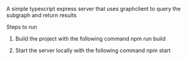 A simple typescript express server that uses graphclient to query the subgraph and return results

Steps to run

1. Build the project with the following command
npm run build

2. Start the server locally with the following command
npm start